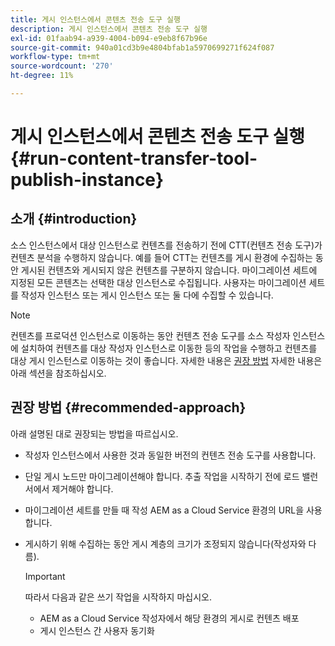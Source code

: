 ```yaml
---
title: 게시 인스턴스에서 콘텐츠 전송 도구 실행
description: 게시 인스턴스에서 콘텐츠 전송 도구 실행
exl-id: 01faab94-a939-4004-b094-e9eb8f67b96e
source-git-commit: 940a01cd3b9e4804bfab1a5970699271f624f087
workflow-type: tm+mt
source-wordcount: '270'
ht-degree: 11%

---
```


# 게시 인스턴스에서 콘텐츠 전송 도구 실행 {#run-content-transfer-tool-publish-instance}

## 소개 {#introduction}

소스 인스턴스에서 대상 인스턴스로 컨텐츠를 전송하기 전에 CTT(컨텐츠 전송 도구)가 컨텐츠 분석을 수행하지 않습니다. 예를 들어 CTT는 컨텐츠를 게시 환경에 수집하는 동안 게시된 컨텐츠와 게시되지 않은 컨텐츠를 구분하지 않습니다. 마이그레이션 세트에 지정된 모든 콘텐츠는 선택한 대상 인스턴스로 수집됩니다. 사용자는 마이그레이션 세트를 작성자 인스턴스 또는 게시 인스턴스 또는 둘 다에 수집할 수 있습니다.

>[!NOTE]
>컨텐츠를 프로덕션 인스턴스로 이동하는 동안 컨텐츠 전송 도구를 소스 작성자 인스턴스에 설치하여 컨텐츠를 대상 작성자 인스턴스로 이동한 등의 작업을 수행하고 컨텐츠를 대상 게시 인스턴스로 이동하는 것이 좋습니다. 자세한 내용은 [권장 방법](#recommended-approach) 자세한 내용은 아래 섹션을 참조하십시오.

## 권장 방법 {#recommended-approach}

아래 설명된 대로 권장되는 방법을 따르십시오.

* 작성자 인스턴스에서 사용한 것과 동일한 버전의 컨텐츠 전송 도구를 사용합니다.

* 단일 게시 노드만 마이그레이션해야 합니다. 추출 작업을 시작하기 전에 로드 밸런서에서 제거해야 합니다.

* 마이그레이션 세트를 만들 때 작성 AEM as a Cloud Service 환경의 URL을 사용합니다.

* 게시하기 위해 수집하는 동안 게시 계층의 크기가 조정되지 않습니다(작성자와 다름).

   >[!IMPORTANT]
   >따라서 다음과 같은 쓰기 작업을 시작하지 마십시오.
   > * AEM as a Cloud Service 작성자에서 해당 환경의 게시로 컨텐츠 배포
   > * 게시 인스턴스 간 사용자 동기화


